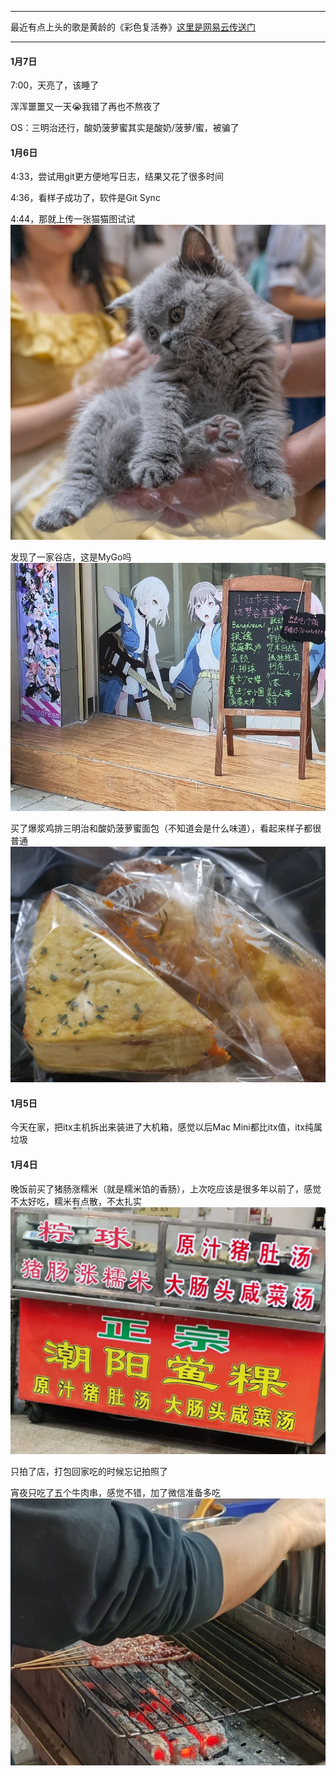 ***
最近有点上头的歌是黄龄的《彩色复活券》[这里是网易云传送门](https://y.music.163.com/m/song?id=2641552552)

***

#### 1月7日
7:00，天亮了，该睡了

浑浑噩噩又一天😭我错了再也不熬夜了

OS：三明治还行，酸奶菠萝蜜其实是酸奶/菠萝/蜜，被骗了

#### 1月6日
4:33，尝试用git更方便地写日志，结果又花了很多时间

4:36，看样子成功了，软件是Git Sync

4:44，那就上传一张猫猫图试试
![测试猫猫图](/img/测试猫猫图.webp)

发现了一家谷店，这是MyGo吗
![谷店](/img/谷店.webp)

买了爆浆鸡排三明治和酸奶菠萝蜜面包（不知道会是什么味道），看起来样子都很普通
![面包](/img/面包.webp)

#### 1月5日

今天在家，把itx主机拆出来装进了大机箱，感觉以后Mac Mini都比itx值，itx纯属垃圾

#### 1月4日

晚饭前买了猪肠涨糯米（就是糯米馅的香肠），上次吃应该是很多年以前了，感觉不太好吃，糯米有点散，不太扎实
![猪肠涨糯米](/img/猪肠涨糯米.webp)

只拍了店，打包回家吃的时候忘记拍照了

宵夜只吃了五个牛肉串，感觉不错，加了微信准备多吃
![牛肉串](/img/牛肉串.webp)
